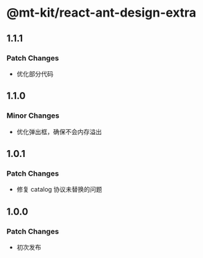 # @mt-kit/react-ant-design-extra

## 1.1.1

### Patch Changes

- 优化部分代码

## 1.1.0

### Minor Changes

- 优化弹出框，确保不会内存溢出

## 1.0.1

### Patch Changes

- 修复 catalog 协议未替换的问题

## 1.0.0

### Patch Changes

- 初次发布
